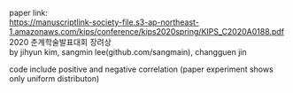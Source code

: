 paper link: <br>
https://manuscriptlink-society-file.s3-ap-northeast-1.amazonaws.com/kips/conference/kips2020spring/KIPS_C2020A0188.pdf  <br>
2020 춘계학술발표대회 장려상  <br>
     <tab>         by jihyun kim, sangmin lee(github.com/sangmain), changguen jin   <br>


code include positive and negative correlation (paper experiment shows only uniform distributon)
